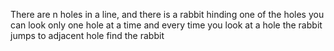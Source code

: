 There are n holes in a line, and there is a rabbit hinding one of the holes
you can look only one hole at a time
and every time you look at a hole
the rabbit jumps to adjacent hole
find the rabbit